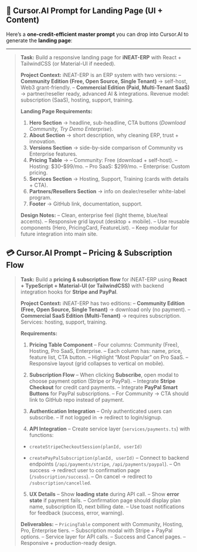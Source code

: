## 📝 Cursor.AI Prompt for Landing Page (UI + Content)

Here’s a **one-credit-efficient master prompt** you can drop into Cursor.AI to generate the **landing page**:

---

> **Task:** Build a responsive landing page for **iNEAT-ERP** with React + TailwindCSS (or Material-UI if needed).
>
> **Project Context:** iNEAT-ERP is an ERP system with two versions:
> – **Community Edition (Free, Open Source, Single Tenant)** → self-host, Web3 grant-friendly.
> – **Commercial Edition (Paid, Multi-Tenant SaaS)** → partner/reseller ready, advanced AI & integrations.
> Revenue model: subscription (SaaS), hosting, support, training.
>
> **Landing Page Requirements:**
>
> 1. **Hero Section** → headline, sub-headline, CTA buttons (*Download Community, Try Demo Enterprise*).
> 2. **About Section** → short description, why cleaning ERP, trust + innovation.
> 3. **Versions Section** → side-by-side comparison of Community vs Enterprise features.
> 4. **Pricing Table** →
>    – Community: Free (download + self-host).
>    – Hosting: \$30–\$99/mo.
>    – Pro SaaS: \$299/mo.
>    – Enterprise: Custom pricing.
> 5. **Services Section** → Hosting, Support, Training (cards with details + CTA).
> 6. **Partners/Resellers Section** → info on dealer/reseller white-label program.
> 7. **Footer** → GitHub link, documentation, support.
>
> **Design Notes:**
> – Clean, enterprise feel (light theme, blue/teal accents).
> – Responsive grid layout (desktop + mobile).
> – Use reusable components (Hero, PricingCard, FeatureList).
> – Keep modular for future integration into main site.

## 💳 Cursor.AI Prompt – Pricing & Subscription Flow

> **Task:** Build a **pricing & subscription flow** for iNEAT-ERP using **React + TypeScript + Material-UI (or TailwindCSS)** with backend integration hooks for **Stripe and PayPal**.
>
> **Project Context:** iNEAT-ERP has two editions:
> – **Community Edition (Free, Open Source, Single Tenant)** → download only (no payment).
> – **Commercial SaaS Edition (Multi-Tenant)** → requires subscription.
> Services: hosting, support, training.
>
> **Requirements:**
>
> 1. **Pricing Table Component**
>    – Four columns: Community (Free), Hosting, Pro SaaS, Enterprise.
>    – Each column has: name, price, feature list, CTA button.
>    – Highlight “Most Popular” on Pro SaaS.
>    – Responsive layout (grid collapses to vertical on mobile).
>
> 2. **Subscription Flow**
>    – When clicking **Subscribe**, open modal to choose payment option (Stripe or PayPal).
>    – Integrate **Stripe Checkout** for credit card payments.
>    – Integrate **PayPal Smart Buttons** for PayPal subscriptions.
>    – For Community → CTA should link to GitHub repo instead of payment.
>
> 3. **Authentication Integration**
>    – Only authenticated users can subscribe.
>    – If not logged in → redirect to login/signup.
>
> 4. **API Integration**
>    – Create service layer (`services/payments.ts`) with functions:
>
> * `createStripeCheckoutSession(planId, userId)`
>
> * `createPayPalSubscription(planId, userId)`
>   – Connect to backend endpoints (`/api/payments/stripe`, `/api/payments/paypal`).
>   – On success → redirect user to confirmation page (`/subscription/success`).
>   – On cancel → redirect to `/subscription/cancelled`.
>
> 5. **UX Details**
>    – Show **loading state** during API call.
>    – Show **error state** if payment fails.
>    – Confirmation page should display plan name, subscription ID, next billing date.
>    – Use toast notifications for feedback (success, error, warning).
>
> **Deliverables:**
> – `PricingTable` component with Community, Hosting, Pro, Enterprise tiers.
> – Subscription modal with Stripe + PayPal options.
> – Service layer for API calls.
> – Success and Cancel pages.
> – Responsive + production-ready design.
